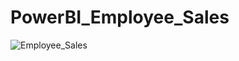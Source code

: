 # PowerBI_Employee_Sales
![Employee_Sales](https://user-images.githubusercontent.com/121377597/209665117-90c3e7ea-8e6b-4986-a2d1-8a922ebdb4c7.png)
